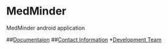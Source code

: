 MedMinder
=========

MedMinder android application




##[Documentaion](https://github.com/sergey-korchagin/MedMinder/wiki#documentation)
##[Contact Information](https://github.com/sergey-korchagin/MedMinder/wiki#contact-information)
*[Development Team](https://github.com/sergey-korchagin/MedMinder/wiki#-development-team)
